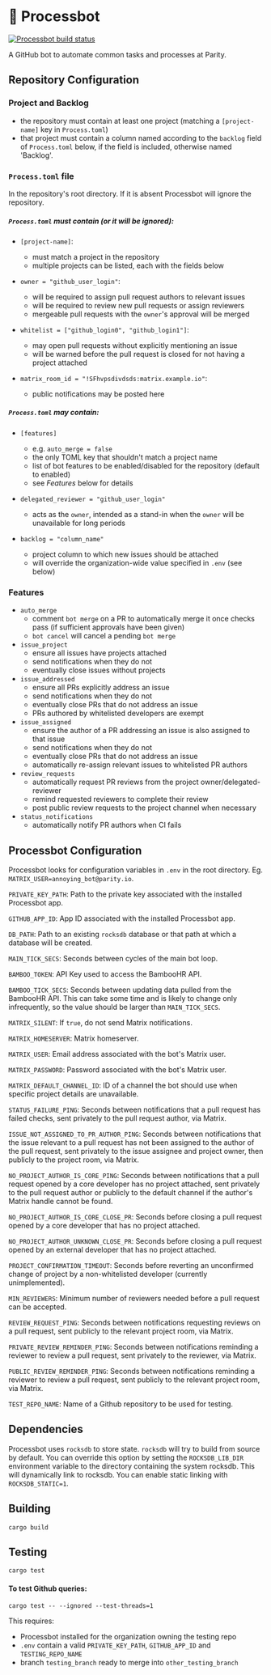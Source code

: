 # 👾 Processbot

[![Processbot build status](https://circleci.com/gh/paritytech/parity-processbot.svg?style=svg)](https://app.circleci.com/github/paritytech/parity-processbot/pipelines)

A GitHub bot to automate common tasks and processes at Parity.

## Repository Configuration 

### Project and Backlog 

- the repository must contain at least one project (matching a `[project-name]` key in `Process.toml`) 
- that project must contain a column named according to the `backlog` field of `Process.toml` below, if the field is included, otherwise named 'Backlog'.

### `Process.toml` file
In the repository's root directory. If it is absent Processbot will ignore the repository. 

##### `Process.toml` *must* contain (or it will be ignored):

- `[project-name]`:
  - must match a project in the repository
  - multiple projects can be listed, each with the fields below

- `owner = "github_user_login"`:
  - will be required to assign pull request authors to relevant issues
  - will be required to review new pull requests or assign reviewers
  - mergeable pull requests with the `owner`'s approval will be merged

- `whitelist = ["github_login0", "github_login1"]`:
  - may open pull requests without explicitly mentioning an issue 
  - will be warned before the pull request is closed for not having a project attached

- `matrix_room_id = "!SFhvpsdivdsds:matrix.example.io"`:
  - public notifications may be posted here

##### `Process.toml` *may* contain:

- `[features]`
  - e.g. `auto_merge = false`
  - the only TOML key that shouldn't match a project name
  - list of bot features to be enabled/disabled for the repository (default to enabled)
  - see *Features* below for details

- `delegated_reviewer = "github_user_login"`
  - acts as the `owner`, intended as a stand-in when the `owner` will be unavailable for long periods

- `backlog = "column_name"`
  - project column to which new issues should be attached
  - will override the organization-wide value specified in `.env` (see below)

### Features
- `auto_merge`
  - comment `bot merge` on a PR to automatically merge it once checks pass (if
    sufficient approvals have been given)
  - `bot cancel` will cancel a pending `bot merge`
- `issue_project`
  - ensure all issues have projects attached
  - send notifications when they do not
  - eventually close issues without projects
- `issue_addressed`
  - ensure all PRs explicitly address an issue
  - send notifications when they do not
  - eventually close PRs that do not address an issue
  - PRs authored by whitelisted developers are exempt
- `issue_assigned`
  - ensure the author of a PR addressing an issue is also assigned to that issue
  - send notifications when they do not
  - eventually close PRs that do not address an issue
  - automatically re-assign relevant issues to whitelisted PR authors
- `review_requests`
  - automatically request PR reviews from the project owner/delegated-reviewer 
  - remind requested reviewers to complete their review
  - post public review requests to the project channel when necessary
- `status_notifications`
  - automatically notify PR authors when CI fails

## Processbot Configuration

Processbot looks for configuration variables in `.env` in the root directory. Eg. `MATRIX_USER=annoying_bot@parity.io`.

`PRIVATE_KEY_PATH`: Path to the private key associated with the installed Processbot app.

`GITHUB_APP_ID`: App ID associated with the installed Processbot app.

`DB_PATH`: Path to an existing `rocksdb` database or that path at which a database will be created.

`MAIN_TICK_SECS`: Seconds between cycles of the main bot loop.

`BAMBOO_TOKEN`: API Key used to access the BambooHR API.

`BAMBOO_TICK_SECS`: Seconds between updating data pulled from the BambooHR API. This can take some time and is likely to change only infrequently, so the value should be larger than `MAIN_TICK_SECS`.

`MATRIX_SILENT`: If `true`, do not send Matrix notifications.

`MATRIX_HOMESERVER`: Matrix homeserver.

`MATRIX_USER`: Email address associated with the bot's Matrix user.

`MATRIX_PASSWORD`: Password associated with the bot's Matrix user.

`MATRIX_DEFAULT_CHANNEL_ID`: ID of a channel the bot should use when specific project details are unavailable.

`STATUS_FAILURE_PING`: Seconds between notifications that a pull request has failed checks, sent privately to the pull request author, via Matrix.

`ISSUE_NOT_ASSIGNED_TO_PR_AUTHOR_PING`: Seconds between notifications that the issue relevant to a pull request has not been assigned to the author of the pull
request, sent privately to the issue assignee and project owner, then publicly to the project room, via Matrix.

`NO_PROJECT_AUTHOR_IS_CORE_PING`: Seconds between notifications that a pull request opened by a core developer has no project attached, sent privately to the
pull request author or publicly to the default channel if the author's Matrix handle cannot be found.

`NO_PROJECT_AUTHOR_IS_CORE_CLOSE_PR`: Seconds before closing a pull request opened by a core developer that has no project attached.

`NO_PROJECT_AUTHOR_UNKNOWN_CLOSE_PR`: Seconds before closing a pull request opened by an external developer that has no project attached.

`PROJECT_CONFIRMATION_TIMEOUT`: Seconds before reverting an unconfirmed change of project by a non-whitelisted developer (currently unimplemented).

`MIN_REVIEWERS`: Minimum number of reviewers needed before a pull request can be accepted.

`REVIEW_REQUEST_PING`: Seconds between notifications requesting reviews on a pull request, sent publicly to the relevant project room, via Matrix.

`PRIVATE_REVIEW_REMINDER_PING`: Seconds between notifications reminding a reviewer to review a pull request, sent privately to the reviewer, via Matrix.

`PUBLIC_REVIEW_REMINDER_PING`: Seconds between notifications reminding a reviewer to review a pull request, sent publicly to the relevant project room, via Matrix.

`TEST_REPO_NAME`: Name of a Github repository to be used for testing.

## Dependencies

Processbot uses `rocksdb` to store state. `rocksdb` will try to build from
source by default. You can override this option by setting the `ROCKSDB_LIB_DIR`
environment variable to the directory containing the system rocksdb. This will
dynamically link to rocksdb. You can enable static linking with `ROCKSDB_STATIC=1`.

## Building

```
cargo build
```

## Testing

```
cargo test
```

#### To test Github queries: 
```
cargo test -- --ignored --test-threads=1
```

This requires:
- Processbot installed for the organization owning the testing repo
- `.env` contain a valid `PRIVATE_KEY_PATH`, `GITHUB_APP_ID` and `TESTING_REPO_NAME`
- branch `testing_branch` ready to merge into `other_testing_branch`
